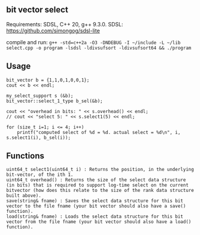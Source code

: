 ## bit vector select

Requirements: SDSL, C++ 20, g++ 9.3.0.
SDSL: https://github.com/simongog/sdsl-lite

compile and run: `g++ -std=c++2a -O3 -DNDEBUG -I ~/include -L ~/lib select.cpp -o program -lsdsl -ldivsufsort -ldivsufsort64 && ./program`


## Usage
```
bit_vector b = {1,1,0,1,0,0,1};
cout << b << endl;

my_select_support s (&b);
bit_vector::select_1_type b_sel(&b);

cout << "overhead in bits: " << s.overhead() << endl;
// cout << "select 5: " << s.select1(5) << endl;

for (size_t i=1; i <= 4; i++)
    printf("computed select of %d = %d. actual select = %d\n", i, s.select1(i), b_sel(i));
```

## Functions
```
uint64_t select1(uint64_t i) : Returns the position, in the underlying bit-vector, of the ith 1.
uint64_t overhead() : Returns the size of the select data structure (in bits) that is required to support log-time select on the current bitvector (how does this relate to the size of the rank data structure built above).
save(string& fname) : Saves the select data structure for this bit vector to the file fname (your bit vector should also have a save() function).
load(string& fname) : Loads the select data structure for this bit vector from the file fname (your bit vector should also have a load() function).
```